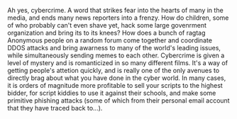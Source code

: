 Ah yes, cybercrime. A word that strikes fear into the hearts of many in the media, and ends many news reporters into a frenzy. How do children, some of who probably can't even shave yet, hack some large govenrment organization and bring its to its knees? How does a bunch of ragtag Anonymous people on a random forum come together and coordinate DDOS attacks and bring awarness to many of the world's leading issues, while simultaneously sending memes to each other. Cybercrime is given a level of mystery and is romanticized in so many different films. It's a way of getting people's attetion quickly, and is really one of the only avenues to directly brag about what you have done in the cyber world. In many cases, it is orders of magnitude more profitable to sell your scripts to the highest bidder, for script kiddies to use it against their schools, and make some primitive phishing attacks (some of which from their personal email account that they have traced back to...).
